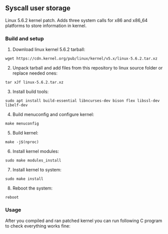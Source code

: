 ## Syscall user storage

Linux 5.6.2 kernel patch. Adds three system calls for x86 and x86_64 platforms to store information in kernel.

### Build and setup

1. Download linux kernel 5.6.2 tarball:
```
wget https://cdn.kernel.org/pub/linux/kernel/v5.x/linux-5.6.2.tar.xz
```
2. Unpack tarball and add files from this repository to linux source folder or replace needed ones:
```
tar xJf linux-5.6.2.tar.xz
```
3. Install build tools:
```
sudo apt install build-essential libncurses-dev bison flex libssl-dev libelf-dev
```
4. Build menuconfig and configure kernel:
```
make menuconfig
```
5. Build kernel:
```
make -j$(nproc)
```
6. Install kernel modules:
```
sudo make modules_install
```
7. Install kernel to system:
```
sudo make install
```
8. Reboot the system:
```
reboot
```

### Usage

After you compiled and ran patched kernel you can run following C program to check everything works fine:
```

```
